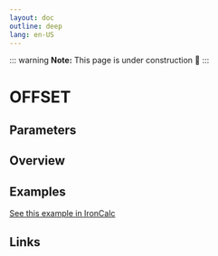 ```yaml
---
layout: doc
outline: deep
lang: en-US
---
```


::: warning
**Note:** This page is under construction 🚧
:::

# OFFSET

## Parameters

## Overview

## Examples

[See this example in IronCalc](https://app.ironcalc.com/?filename=offset)

## Links